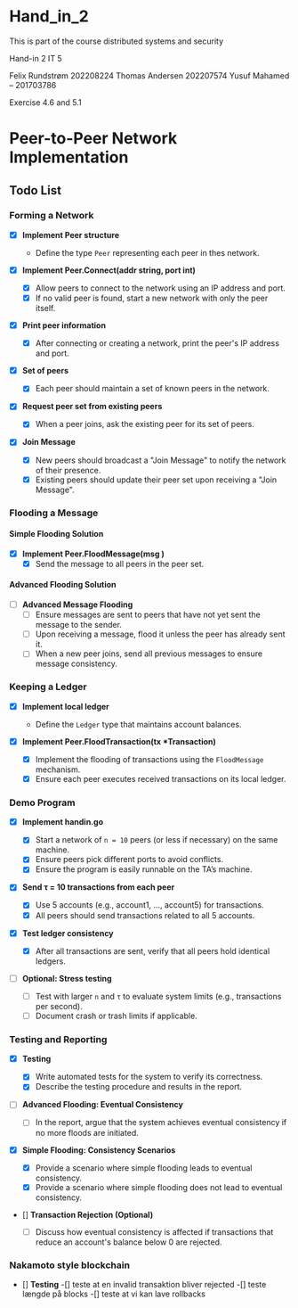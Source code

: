 # Hand_in_2

This is part of the course distributed systems and security

Hand-in 2 IT 5

Felix Rundstrøm 202208224
Thomas Andersen 202207574
Yusuf Mahamed – 201703786

Exercise 4.6 and 5.1

# Peer-to-Peer Network Implementation

## Todo List

### Forming a Network

- [x] **Implement Peer structure**

  - Define the type `Peer` representing each peer in thes network.

- [x] **Implement Peer.Connect(addr string, port int)**

  - [x] Allow peers to connect to the network using an IP address and port.
  - [x] If no valid peer is found, start a new network with only the peer itself.

- [x] **Print peer information**

  - [x] After connecting or creating a network, print the peer's IP address and port.

- [x] **Set of peers**

  - [x] Each peer should maintain a set of known peers in the network.

- [x] **Request peer set from existing peers**

  - [x] When a peer joins, ask the existing peer for its set of peers.

- [x] **Join Message**
  - [x] New peers should broadcast a "Join Message" to notify the network of their presence.
  - [x] Existing peers should update their peer set upon receiving a "Join Message".

### Flooding a Message

#### Simple Flooding Solution

- [x] **Implement Peer.FloodMessage(msg <some type>)**
  - [x] Send the message to all peers in the peer set.

#### Advanced Flooding Solution

- [ ] **Advanced Message Flooding**
  - [ ] Ensure messages are sent to peers that have not yet sent the message to the sender.
  - [ ] Upon receiving a message, flood it unless the peer has already sent it.
  - [ ] When a new peer joins, send all previous messages to ensure message consistency.

### Keeping a Ledger

- [x] **Implement local ledger**

  - Define the `Ledger` type that maintains account balances.

- [x] **Implement Peer.FloodTransaction(tx \*Transaction)**
  - [x] Implement the flooding of transactions using the `FloodMessage` mechanism.
  - [x] Ensure each peer executes received transactions on its local ledger.

### Demo Program

- [x] **Implement handin.go**

  - [x] Start a network of `n = 10` peers (or less if necessary) on the same machine.
  - [x] Ensure peers pick different ports to avoid conflicts.
  - [x] Ensure the program is easily runnable on the TA’s machine.

- [x] **Send τ = 10 transactions from each peer**

  - [x] Use 5 accounts (e.g., account1, ..., account5) for transactions.
  - [x] All peers should send transactions related to all 5 accounts.

- [x] **Test ledger consistency**

  - [x] After all transactions are sent, verify that all peers hold identical ledgers.

- [ ] **Optional: Stress testing**
  - [ ] Test with larger `n` and `τ` to evaluate system limits (e.g., transactions per second).
  - [ ] Document crash or trash limits if applicable.

### Testing and Reporting

- [x] **Testing**

  - [x] Write automated tests for the system to verify its correctness.
  - [x] Describe the testing procedure and results in the report.

- [ ] **Advanced Flooding: Eventual Consistency**

  - [ ] In the report, argue that the system achieves eventual consistency if no more floods are initiated.

- [x] **Simple Flooding: Consistency Scenarios**

  - [x] Provide a scenario where simple flooding leads to eventual consistency.
  - [x] Provide a scenario where simple flooding does not lead to eventual consistency.

- [] **Transaction Rejection (Optional)**
  - [ ] Discuss how eventual consistency is affected if transactions that reduce an account's balance below 0 are rejected.


### Nakamoto style blockchain

- [] **Testing**
  -[] teste at en invalid transaktion bliver rejected
  -[] teste længde på blocks
  -[] teste at vi kan lave rollbacks